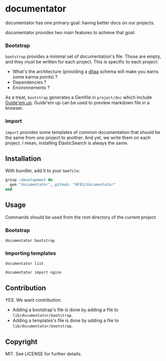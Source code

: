 # documentator

documentator has one primary goal: having better docs on our projects.

documentator provides two main features to achieve that goal:


### Bootstrap

`bootstrap` provides a minimal set of documentation's file.
Those are empty, and they *must* be written for each project. This is specific
to each project:

  * What's the architecture (providing a [ditaa](http://ditaa.sourceforge.net/)
  schema will make you earns some karma points) ?
  * Dependencies ?
  * Environnements ?


As a treat, `bootstrap` generates a Gemfile in `project/doc` which include
[Guide'em up](https://github.com/nono/guide-em-up). Guide'em up can be used to
preview markdown file in a browser.

### Import

`import` provides some templates of common documentation that should be the same
from one project to another. And yet, we write them on each project. I mean,
installing ElasticSearch is always the same.

## Installation

With bundler, add it to your `Gemfile`:

``` ruby
group :development do
  gem "documentator", github: "AF83/documentator"
end
```

## Usage

Commands should be used from the root directory of the current project.

### Bootstrap

``` shell
documentator bootstrap
```

### Importing templates

``` shell
documentator list
```

``` shell
documentator import nginx
```

## Contribution

YES. We want contribution.

* Adding a bootstrap's file is done by adding a file to
`lib/documentator/bootstrap`.
* Adding a templates's file is done by adding a file to
`lib/documentator/bootstrap`.


## Copyright

MIT. See LICENSE for further details.
